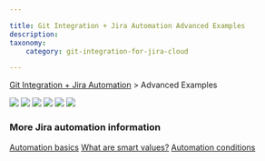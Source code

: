 ```yaml
---

title: Git Integration + Jira Automation Advanced Examples
description:
taxonomy:
    category: git-integration-for-jira-cloud

---
```

[Git Integration + Jira Automation](/git-integration-for-jira-cloud/git-integration-jira-automation/) > Advanced Examples

![](https://bigbrassband.atlassian.net/wiki/download/thumbnails/1714257921/automation-branch-01.png?version=4&modificationDate=1623408549068&cacheVersion=1&api=v2&width=321&height=413)
![](https://bigbrassband.atlassian.net/wiki/download/thumbnails/1714257921/automation-commit-01.png?version=2&modificationDate=1623408300311&cacheVersion=1&api=v2&width=313&height=411)
![](https://bigbrassband.atlassian.net/wiki/download/thumbnails/1714257921/automation-pullreq-01.png?version=2&modificationDate=1623408456713&cacheVersion=1&api=v2&width=324&height=447)
![](https://bigbrassband.atlassian.net/wiki/download/thumbnails/1714257921/automation-pullreq-02.png?version=2&modificationDate=1623408717252&cacheVersion=1&api=v2&width=340&height=462)
![](https://bigbrassband.atlassian.net/wiki/download/thumbnails/1714257921/automation-branch-conditional-01.png?version=2&modificationDate=1623408867352&cacheVersion=1&api=v2&width=330&height=636)
![](https://bigbrassband.atlassian.net/wiki/download/thumbnails/1714257921/automation-issue-condition-01.png?version=2&modificationDate=1623409029439&cacheVersion=1&api=v2&width=322&height=563)

### More Jira automation information

[Automation basics](https://www.atlassian.com/software/jira/guides/expand-jira/automation)
[What are smart values?](https://support.atlassian.com/jira-software-cloud/docs/what-are-smart-values/)
[Automation conditions](https://support.atlassian.com/jira-software-cloud/docs/automation-conditions/)
